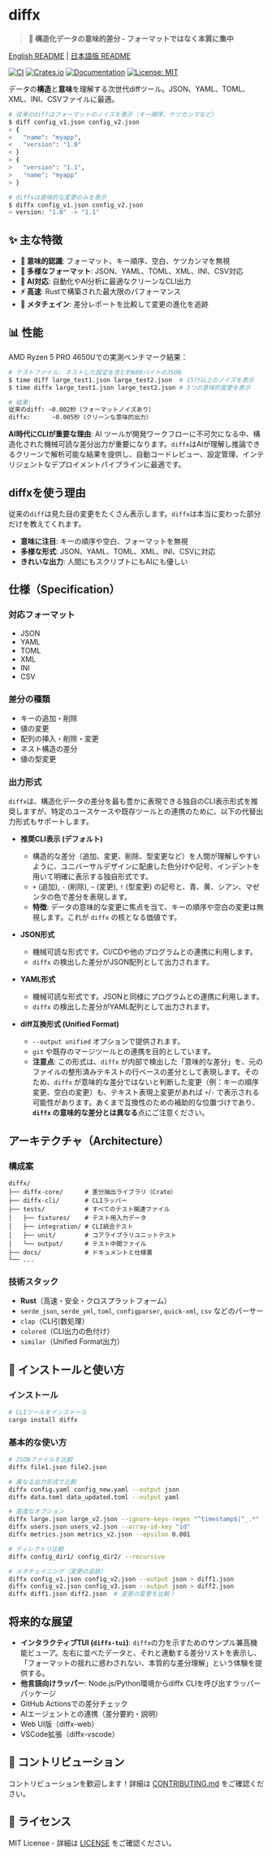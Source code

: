 # diffx

> **🚀 構造化データの意味的差分 - フォーマットではなく本質に集中**

[English README](README.md) | [日本語版 README](README_ja.md)

[![CI](https://github.com/kako-jun/diffx/actions/workflows/ci.yml/badge.svg)](https://github.com/kako-jun/diffx/actions/workflows/ci.yml)
[![Crates.io](https://img.shields.io/crates/v/diffx.svg)](https://crates.io/crates/diffx)
[![Documentation](https://docs.rs/diffx/badge.svg)](https://docs.rs/diffx)
[![License: MIT](https://img.shields.io/badge/License-MIT-blue.svg)](LICENSE)

データの**構造**と**意味**を理解する次世代diffツール。JSON、YAML、TOML、XML、INI、CSVファイルに最適。

```bash
# 従来のdiffはフォーマットのノイズを表示（キー順序、ケツカンマなど）
$ diff config_v1.json config_v2.json
< {
<   "name": "myapp",
<   "version": "1.0"
< }
> {
>   "version": "1.1",
>   "name": "myapp"
> }

# diffxは意味的な変更のみを表示
$ diffx config_v1.json config_v2.json
~ version: "1.0" -> "1.1"
```

## ✨ 主な特徴

- **🎯 意味的認識**: フォーマット、キー順序、空白、ケツカンマを無視
- **🔧 多様なフォーマット**: JSON、YAML、TOML、XML、INI、CSV対応
- **🤖 AI対応**: 自動化やAI分析に最適なクリーンなCLI出力
- **⚡ 高速**: Rustで構築された最大限のパフォーマンス
- **🔗 メタチェイン**: 差分レポートを比較して変更の進化を追跡

## 📊 性能

AMD Ryzen 5 PRO 4650Uでの実測ベンチマーク結果：

```bash
# テストファイル: ネストした設定を含む約600バイトのJSON
$ time diff large_test1.json large_test2.json  # 15行以上のノイズを表示
$ time diffx large_test1.json large_test2.json # 3つの意味的変更を表示

# 結果:
従来のdiff: ~0.002秒（フォーマットノイズあり）
diffx:      ~0.005秒（クリーンな意味的出力）
```

**AI時代にCLIが重要な理由**: AI ツールが開発ワークフローに不可欠になる中、構造化された機械可読な差分出力が重要になります。`diffx`はAIが理解し推論できるクリーンで解析可能な結果を提供し、自動コードレビュー、設定管理、インテリジェントなデプロイメントパイプラインに最適です。

## diffxを使う理由

従来の`diff`は見た目の変更をたくさん表示します。`diffx`は本当に変わった部分だけを教えてくれます。

- **意味に注目**: キーの順序や空白、フォーマットを無視
- **多様な形式**: JSON、YAML、TOML、XML、INI、CSVに対応  
- **きれいな出力**: 人間にもスクリプトにもAIにも優しい

## 仕様（Specification）

### 対応フォーマット
- JSON
- YAML
- TOML
- XML
- INI
- CSV

### 差分の種類
- キーの追加・削除
- 値の変更
- 配列の挿入・削除・変更
- ネスト構造の差分
- 値の型変更

### 出力形式
`diffx`は、構造化データの差分を最も豊かに表現できる独自のCLI表示形式を推奨しますが、特定のユースケースや既存ツールとの連携のために、以下の代替出力形式もサポートします。

- **推奨CLI表示 (デフォルト)**
    *   構造的な差分（追加、変更、削除、型変更など）を人間が理解しやすいように、ユニバーサルデザインに配慮した色分けや記号、インデントを用いて明確に表示する独自形式です。
    *   `+` (追加), `-` (削除), `~` (変更), `!` (型変更) の記号と、青、黄、シアン、マゼンタの色で差分を表現します。
    *   **特徴**: データの意味的な変更に焦点を当て、キーの順序や空白の変更は無視します。これが `diffx` の核となる価値です。

- **JSON形式**
    *   機械可読な形式です。CI/CDや他のプログラムとの連携に利用します。
    *   `diffx` の検出した差分がJSON配列として出力されます。

- **YAML形式**
    *   機械可読な形式です。JSONと同様にプログラムとの連携に利用します。
    *   `diffx` の検出した差分がYAML配列として出力されます。

- **diff互換形式 (Unified Format)**
    *   `--output unified` オプションで提供されます。
    *   `git` や既存のマージツールとの連携を目的としています。
    *   **注意点**: この形式は、`diffx` が内部で検出した「意味的な差分」を、元のファイルの整形済みテキストの行ベースの差分として表現します。そのため、`diffx` が意味的な差分ではないと判断した変更（例：キーの順序変更、空白の変更）も、テキスト表現上変更があれば `+`/`-` で表示される可能性があります。あくまで互換性のための補助的な位置づけであり、**`diffx` の意味的な差分とは異なる**点にご注意ください。

## アーキテクチャ（Architecture）

### 構成案
```
diffx/
├── diffx-core/      # 差分抽出ライブラリ（Crate）
├── diffx-cli/       # CLIラッパー
├── tests/           # すべてのテスト関連ファイル
│   ├── fixtures/    # テスト用入力データ
│   ├── integration/ # CLI統合テスト
│   ├── unit/        # コアライブラリユニットテスト
│   └── output/      # テスト中間ファイル
├── docs/            # ドキュメントと仕様書
└── ...
```

### 技術スタック
- **Rust**（高速・安全・クロスプラットフォーム）
- `serde_json`, `serde_yml`, `toml`, `configparser`, `quick-xml`, `csv` などのパーサー
- `clap`（CLI引数処理）
- `colored`（CLI出力の色付け）
- `similar`（Unified Format出力）

## 🚀 インストールと使い方

### インストール

```bash
# CLIツールをインストール
cargo install diffx
```

### 基本的な使い方

```bash
# JSONファイルを比較
diffx file1.json file2.json

# 異なる出力形式で比較
diffx config.yaml config_new.yaml --output json
diffx data.toml data_updated.toml --output yaml

# 高度なオプション
diffx large.json large_v2.json --ignore-keys-regex "^timestamp$|^_.*"
diffx users.json users_v2.json --array-id-key "id"
diffx metrics.json metrics_v2.json --epsilon 0.001

# ディレクトリ比較
diffx config_dir1/ config_dir2/ --recursive

# メタチェイニング（変更の追跡）
diffx config_v1.json config_v2.json --output json > diff1.json
diffx config_v2.json config_v3.json --output json > diff2.json
diffx diff1.json diff2.json  # 変更の変更を比較！
```

## 将来的な展望

- **インタラクティブTUI (`diffx-tui`)**: `diffx`の力を示すためのサンプル兼高機能ビューア。左右に並べたデータと、それと連動する差分リストを表示し、「フォーマットの揺れに惑わされない、本質的な差分理解」という体験を提供する。
- **他言語向けラッパー**: Node.js/Python環境からdiffx CLIを呼び出すラッパーパッケージ
- GitHub Actionsでの差分チェック
- AIエージェントとの連携（差分要約・説明）
- Web UI版（diffx-web）
- VSCode拡張（diffx-vscode）

## 🤝 コントリビューション

コントリビューションを歓迎します！詳細は [CONTRIBUTING.md](CONTRIBUTING.md) をご確認ください。

## 📄 ライセンス

MIT License - 詳細は [LICENSE](LICENSE) をご確認ください。
